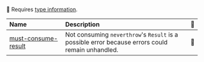 <!-- begin auto-generated rules list -->

💭 Requires [type information](https://typescript-eslint.io/linting/typed-linting).

| Name                                                     | Description                                                                                      | 💭 |
| :------------------------------------------------------- | :----------------------------------------------------------------------------------------------- | :- |
| [must-consume-result](docs/rules/must-consume-result.md) | Not consuming `neverthrow`'s `Result` is a possible error because errors could remain unhandled. | 💭 |

<!-- end auto-generated rules list -->
